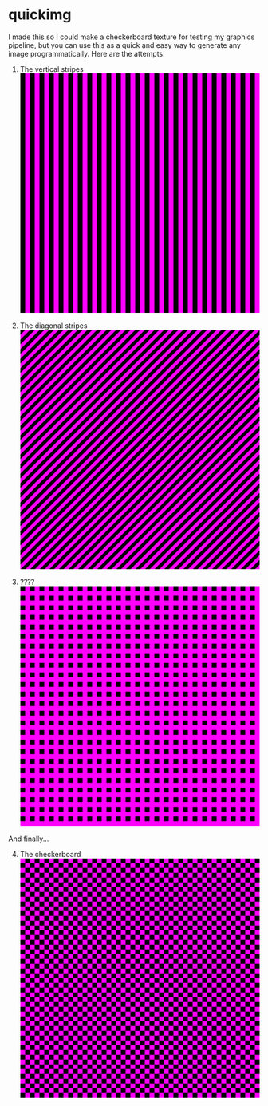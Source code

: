 # quickimg

I made this so I could make a checkerboard texture for testing my graphics pipeline, but you can use this as a quick and easy way to generate any image programmatically. Here are the attempts:

1. The vertical stripes
![Vertical stripes of alternating purple and black.](img/vert_stripe.png)

2. The diagonal stripes
![Diagonal stripes of alternating purple and black.](img/diag_stripe.png)

3. ????
![A weaving cross-hatch pattern of purple over black.](img/weaving.png)

And finally...

4. The checkerboard
![A checkerboard with purple and black squares.](img/checkerboard.png)
